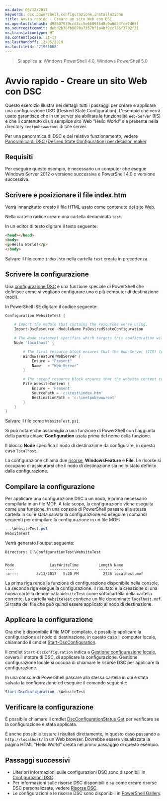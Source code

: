 ```yaml
---
ms.date: 06/12/2017
keywords: dsc,powershell,configurazione,installazione
title: Avvio rapido - Creare un sito Web con DSC
ms.openlocfilehash: d98607939ccd3cc5e660936d8c0a6d54fce7d65f
ms.sourcegitcommit: debd2b38fb8070a7357bf1a4bf9cc736f3702f31
ms.translationtype: HT
ms.contentlocale: it-IT
ms.lasthandoff: 12/05/2019
ms.locfileid: "71955068"
---
```

> Si applica a: Windows PowerShell 4.0, Windows PowerShell 5.0

# <a name="quickstart---create-a-website-with-dsc"></a>Avvio rapido - Creare un sito Web con DSC

Questo esercizio illustra nei dettagli tutti i passaggi per creare e applicare una configurazione DSC (Desired State Configuration).
L'esempio che verrà usato garantisce che in un server sia abilitata la funzionalità `Web-Server` (IIS) e che il contenuto di un semplice sito Web "Hello World" sia presente nella directory `inetpub\wwwroot` di tale server.

Per una panoramica di DSC e del relativo funzionamento, vedere [Panoramica di DSC (Desired State Configuration) per decision maker](../overview/decisionMaker.md).

## <a name="requirements"></a>Requisiti

Per eseguire questo esempio, è necessario un computer che esegue Windows Server 2012 o versione successiva e PowerShell 4.0 o versione successiva.

## <a name="write-and-place-the-indexhtm-file"></a>Scrivere e posizionare il file index.htm

Verrà innanzitutto creato il file HTML usato come contenuto del sito Web.

Nella cartella radice creare una cartella denominata `test`.

In un editor di testo digitare il testo seguente:

```html
<head></head>
<body>
<p>Hello World!</p>
</body>
```

Salvare il file come `index.htm` nella cartella `test` creata in precedenza.

## <a name="write-the-configuration"></a>Scrivere la configurazione

Una [configurazione DSC](../configurations/configurations.md) è una funzione speciale di PowerShell che definisce come si vogliono configurare uno o più computer di destinazione (nodi).

In PowerShell ISE digitare il codice seguente:

```powershell
Configuration WebsiteTest {

    # Import the module that contains the resources we're using.
    Import-DscResource -ModuleName PsDesiredStateConfiguration

    # The Node statement specifies which targets this configuration will be applied to.
    Node 'localhost' {

        # The first resource block ensures that the Web-Server (IIS) feature is enabled.
        WindowsFeature WebServer {
            Ensure = "Present"
            Name   = "Web-Server"
        }

        # The second resource block ensures that the website content copied to the website root folder.
        File WebsiteContent {
            Ensure = 'Present'
            SourcePath = 'c:\test\index.htm'
            DestinationPath = 'c:\inetpub\wwwroot'
        }
    }
}
```

Salvare il file come `WebsiteTest.ps1`.

Si può notare che assomiglia a una funzione di PowerShell con l'aggiunta della parola chiave **Configuration** usata prima del nome della funzione.

Il blocco **Node** specifica il nodo di destinazione da configurare, in questo caso `localhost`.

La configurazione chiama due [risorse](../resources/resources.md), **WindowsFeature** e **File**.
Le risorse si occupano di assicurarsi che il nodo di destinazione sia nello stato definito dalla configurazione.

## <a name="compile-the-configuration"></a>Compilare la configurazione

Per applicare una configurazione DSC a un nodo, è prima necessario compilarla in un file MOF.
A tale scopo, la configurazione viene eseguita come una funzione.
In una console di PowerShell passare alla stessa cartella in cui è stata salvata la configurazione ed eseguire i comandi seguenti per compilare la configurazione in un file MOF:

```powershell
. .\WebsiteTest.ps1
WebsiteTest
```

Verrà generato l'output seguente:

```
Directory: C:\ConfigurationTest\WebsiteTest


Mode                LastWriteTime         Length Name
----                -------------         ------ ----
-a----        3/13/2017   5:20 PM           2746 localhost.mof
```

La prima riga rende la funzione di configurazione disponibile nella console.
La seconda riga esegue la configurazione.
Il risultato è la creazione di una nuova cartella denominata `WebsiteTest` come sottocartella della cartella corrente.
La cartella `WebsiteTest` contiene un file denominato `localhost.mof`.
Si tratta del file che può quindi essere applicato al nodo di destinazione.

## <a name="apply-the-configuration"></a>Applicare la configurazione

Ora che è disponibile il file MOF compilato, è possibile applicare la configurazione al nodo di destinazione, in questo caso il computer locale, chiamando il cmdlet [Start-DscConfiguration](/powershell/module/psdesiredstateconfiguration/start-dscconfiguration).

Il cmdlet `Start-DscConfiguration` indica a [Gestione configurazione locale](../managing-nodes/metaConfig.md), ovvero il motore di DSC, di applicare la configurazione.
Gestione configurazione locale si occupa di chiamare le risorse DSC per applicare la configurazione.

In una console di PowerShell passare alla stessa cartella in cui è stata salvata la configurazione ed eseguire il comando seguente:

```powershell
Start-DscConfiguration .\WebsiteTest
```

## <a name="test-the-configuration"></a>Verificare la configurazione

È possibile chiamare il cmdlet [DscConfigurationStatus Get](/powershell/module/psdesiredstateconfiguration/get-dscconfigurationstatus) per verificare se la configurazione è stata applicata.

È anche possibile testare i risultati direttamente, in questo caso passando a `http://localhost/` in un Web browser.
Dovrebbe essere visualizzata la pagina HTML "Hello World" creata nel primo passaggio di questo esempio.

## <a name="next-steps"></a>Passaggi successivi

- Ulteriori informazioni sulle configurazioni DSC sono disponibili in [Configurazioni DSC](../configurations/configurations.md).
- Per informazioni sulle risorse DSC disponibili e su come creare risorse DSC personalizzate, vedere [Risorse DSC](../resources/resources.md).
- Le configurazioni e le risorse DSC sono disponibili in [PowerShell Gallery](https://www.powershellgallery.com/).
